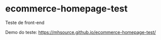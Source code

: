 # ecommerce-homepage-test
Teste de front-end

Demo do teste: https://mhsource.github.io/ecommerce-homepage-test/

